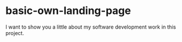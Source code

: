 # basic-own-landing-page

I want to show you a little about my software development work in this project. 
